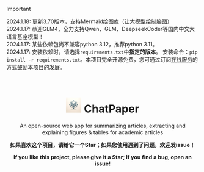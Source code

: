 > [!IMPORTANT]  
> 2024.1.18: 更新3.70版本，支持Mermaid绘图库（让大模型绘制脑图）  
> 2024.1.17: 恭迎GLM4，全力支持Qwen、GLM、DeepseekCoder等国内中文大语言基座模型！  
> 2024.1.17: 某些依赖包尚不兼容python 3.12，推荐python 3.11。  
> 2024.1.17: 安装依赖时，请选择`requirements.txt`中**指定的版本**。 安装命令：`pip install -r requirements.txt`。本项目完全开源免费，您可通过订阅[在线服务](https://github.com/binary-husky/gpt_academic/wiki/online)的方式鼓励本项目的发展。

<br>

<div align=center>
<h1 aligh="center">
<img src="logo.png" width="40"> ChatPaper
</h1>
An open-source web app for summarizing articles, extracting and explaining figures &amp; tables for academic articles  






**如果喜欢这个项目，请给它一个Star；如果您使用遇到了问题，欢迎发issue！**

**If you like this project, please give it a Star; If you find a bug, open an issue!**

<br>

